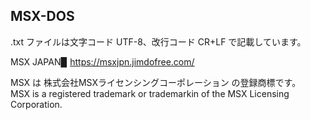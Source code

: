 ## MSX-DOS

.txt ファイルは文字コード UTF-8、改行コード CR+LF で記載しています。

MSX JAPAN▉ https://msxjpn.jimdofree.com/

MSX は 株式会社MSXライセンシングコーポレーション の登録商標です。\
MSX is a registered trademark or trademarkin of the MSX Licensing Corporation.
